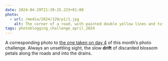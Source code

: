 ```yaml
---
date: 2024-04-29T21:39:25.233+01:00
photo:
  - url: /media/2024/120/p1/1.jpg
    alt: The corner of a road, with painted double yellow lines and tufts of grass growing out of gaps in the kerb stones, all covered by a large scattering of pink blossom petals.
tags: photoblogging_challenge_april_2024
---
```


A corresponding photo to [the one taken on day 4](/2024/095/p1/) of this month’s photo challenge. Always an unsettling sight, the slow **drift** of discarded blossom petals along the roads and into the drains.
